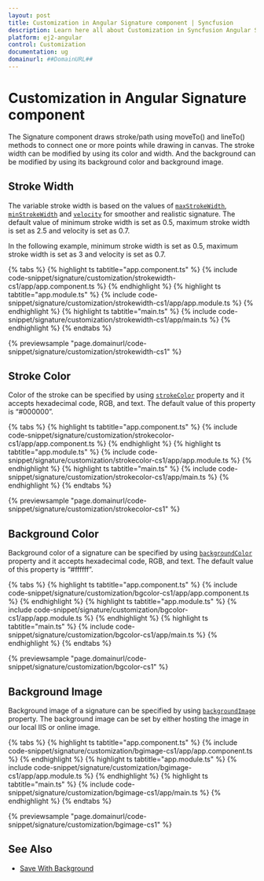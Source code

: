 ```yaml
---
layout: post
title: Customization in Angular Signature component | Syncfusion
description: Learn here all about Customization in Syncfusion Angular Signature component of Syncfusion Essential JS 2 and more.
platform: ej2-angular
control: Customization 
documentation: ug
domainurl: ##DomainURL##
---
```


# Customization in Angular Signature component

The Signature component draws stroke/path using moveTo() and lineTo() methods to connect one or more points while drawing in canvas. The stroke width can be modified by using its color and width. And the background can be modified by using its background color and background image.

## Stroke Width

The variable stroke width is based on the values of [`maxStrokeWidth`](https://ej2.syncfusion.com/angular/documentation/api/signature/#maxstrokewidth), [`minStrokeWidth`](https://ej2.syncfusion.com/angular/documentation/api/signature/#minstrokewidth) and [`velocity`](https://ej2.syncfusion.com/angular/documentation/api/signature/#velocity) for smoother and realistic signature. The default value of minimum stroke width is set as 0.5, maximum stroke width is set as 2.5 and velocity is set as 0.7.

In the following example, minimum stroke width is set as 0.5, maximum stroke width is set as 3 and velocity is set as 0.7.

{% tabs %}
{% highlight ts tabtitle="app.component.ts" %}
{% include code-snippet/signature/customization/strokewidth-cs1/app/app.component.ts %}
{% endhighlight %}
{% highlight ts tabtitle="app.module.ts" %}
{% include code-snippet/signature/customization/strokewidth-cs1/app/app.module.ts %}
{% endhighlight %}
{% highlight ts tabtitle="main.ts" %}
{% include code-snippet/signature/customization/strokewidth-cs1/app/main.ts %}
{% endhighlight %}
{% endtabs %}
  
{% previewsample "page.domainurl/code-snippet/signature/customization/strokewidth-cs1" %}

## Stroke Color

Color of the stroke can be specified by using [`strokeColor`](https://ej2.syncfusion.com/angular/documentation/api/signature/#strokecolor) property and it accepts hexadecimal code, RGB, and text. The default value of this property is “#000000”.

{% tabs %}
{% highlight ts tabtitle="app.component.ts" %}
{% include code-snippet/signature/customization/strokecolor-cs1/app/app.component.ts %}
{% endhighlight %}
{% highlight ts tabtitle="app.module.ts" %}
{% include code-snippet/signature/customization/strokecolor-cs1/app/app.module.ts %}
{% endhighlight %}
{% highlight ts tabtitle="main.ts" %}
{% include code-snippet/signature/customization/strokecolor-cs1/app/main.ts %}
{% endhighlight %}
{% endtabs %}
  
{% previewsample "page.domainurl/code-snippet/signature/customization/strokecolor-cs1" %}

## Background Color

Background color of a signature can be specified by using [`backgroundColor`](https://ej2.syncfusion.com/angular/documentation/api/signature/#backgroundcolor) property and it accepts hexadecimal code, RGB, and text. The default value of this property is “#ffffff”.

{% tabs %}
{% highlight ts tabtitle="app.component.ts" %}
{% include code-snippet/signature/customization/bgcolor-cs1/app/app.component.ts %}
{% endhighlight %}
{% highlight ts tabtitle="app.module.ts" %}
{% include code-snippet/signature/customization/bgcolor-cs1/app/app.module.ts %}
{% endhighlight %}
{% highlight ts tabtitle="main.ts" %}
{% include code-snippet/signature/customization/bgcolor-cs1/app/main.ts %}
{% endhighlight %}
{% endtabs %}
  
{% previewsample "page.domainurl/code-snippet/signature/customization/bgcolor-cs1" %}

## Background Image

Background image of a signature can be specified by using [`backgroundImage`](https://ej2.syncfusion.com/angular/documentation/api/signature/#backgroundimage) property. The background image can be set by either hosting the image in our local IIS or online image.

{% tabs %}
{% highlight ts tabtitle="app.component.ts" %}
{% include code-snippet/signature/customization/bgimage-cs1/app/app.component.ts %}
{% endhighlight %}
{% highlight ts tabtitle="app.module.ts" %}
{% include code-snippet/signature/customization/bgimage-cs1/app/app.module.ts %}
{% endhighlight %}
{% highlight ts tabtitle="main.ts" %}
{% include code-snippet/signature/customization/bgimage-cs1/app/main.ts %}
{% endhighlight %}
{% endtabs %}
  
{% previewsample "page.domainurl/code-snippet/signature/customization/bgimage-cs1" %}

## See Also

* [Save With Background](./open-save#save-with-background)